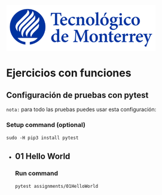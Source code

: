 ![Tec de Monterrey](images/logotecmty.png)
# Ejercicios con funciones

## Configuración de pruebas con **pytest**

`nota:` para todo las pruebas puedes usar esta configuración:
### Setup command (optional)
```
sudo -H pip3 install pytest
```

- ## 01 Hello World
    ### Run command
    ```
    pytest assignments/01HelloWorld
    ```
